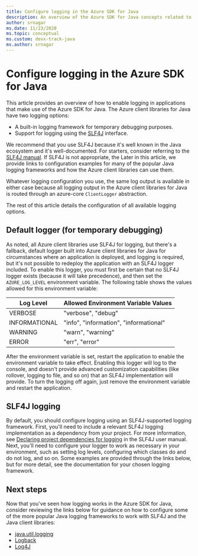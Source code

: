 ```yaml
---
title: Configure logging in the Azure SDK for Java
description: An overview of the Azure SDK for Java concepts related to logging
author: srnagar
ms.date: 11/23/2020
ms.topic: conceptual
ms.custom: devx-track-java
ms.author: srnagar
---
```


# Configure logging in the Azure SDK for Java

This article provides an overview of how to enable logging in applications that make use of the Azure SDK for Java. The Azure client libraries for Java have two logging options:

* A built-in logging framework for temporary debugging purposes.
* Support for logging using the [SLF4J](https://www.slf4j.org/) interface.

We recommend that you use SLF4J because it's well known in the Java ecosystem and it's well-documented. For starters, consider referring to the [SLF4J manual](https://www.slf4j.org/manual.html). If SLF4J is not appropriate, the Later in this article, we provide links to configuration examples for many of the popular Java logging frameworks and how the Azure client libraries can use them.

Whatever logging configuration you use, the same log output is available in either case because all logging output in the Azure client libraries for Java is routed through an azure-core `ClientLogger` abstraction.

The rest of this article details the configuration of all available logging options.

## Default logger (for temporary debugging)

As noted, all Azure client libraries use SLF4J for logging, but there's a fallback, default logger built into Azure client libraries for Java for circumstances where an application is deployed, and logging is required, but it's not possible to redeploy the application with an SLF4J logger included. To enable this logger, you must first be certain that no SLF4J logger exists (because it will take precedence), and then set the `AZURE_LOG_LEVEL` environment variable. The following table shows the values allowed for this environment variable:

| Log Level              | Allowed Environment Variable Values     |
|------------------------|-----------------------------------------|
| VERBOSE                | "verbose", "debug"                      |
| INFORMATIONAL          | "info", "information", "informational"  |
| WARNING                | "warn", "warning"                       |
| ERROR                  | "err", "error"                          |

After the environment variable is set, restart the application to enable the environment variable to take effect. Enabling this logger will log to the console, and doesn't provide advanced customization capabilities (like rollover, logging to file, and so on) that an SLF4J implementation will provide. To turn the logging off again, just remove the environment variable and restart the application.

## SLF4J logging

By default, you should configure logging using an SLF4J-supported logging framework. First, you'll need to include a relevant SLF4J logging implementation as a dependency from your project. For more information, see [Declaring project dependencies for logging](http://www.slf4j.org/manual.html#projectDep) in the SLF4J user manual. Next, you'll need to configure your logger to work as necessary in your environment, such as setting log levels, configuring which classes do and do not log, and so on. Some examples are provided through the links below, but for more detail, see the documentation for your chosen logging framework.

## Next steps

Now that you've seen how logging works in the Azure SDK for Java, consider reviewing the links below for guidance on how to configure some of the more popular Java logging frameworks to work with SLF4J and the Java client libraries:

* [java.util.logging](java-sdk-logging-jul.md)
* [Logback](java-sdk-logging-logback.md)
* [Log4J](java-sdk-logging-log4j.md)

